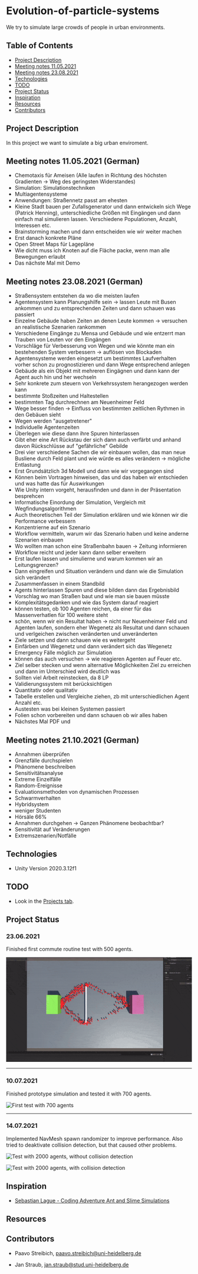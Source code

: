 # Evolution-of-particle-systems

We try to simulate large crowds of people in urban environments.
## Table of Contents

* [Project Description](#project-description)
* [Meeting notes 11.05.2021](#meeting-notes-11.05.2021-(German))
* [Meeting notes 23.08.2021](#meeting-notes-23.08.2021-(German))
* [Technologies](#technologies)
* [TODO](#TODO)
* [Project Status](#project-status)
* [Inspiration](#inspiration)
* [Resources](#resources)
* [Contributors](#contributors)

## Project Description
In this project we want to simulate a big urban enviroment. 


## Meeting notes 11.05.2021 (German)
* Chemotaxis für Ameisen (Alle laufen in Richtung des höchsten Gradienten -> Weg des geringsten Widerstandes)
* Simulation: Simulationstechniken
* Multiagentensysteme
* Anwendungen: Straßennetz passt am ehesten
* Kleine Stadt bauen per Zufallsgenerator und dann entwickeln sich Wege (Patrick Henning),
unterschiedliche Größen mit Eingängen und dann einfach mal simulieren lassen. Verschiedene
Populationen, Anzahl, Interessen etc.
* Brainstorming machen und dann entscheiden wie wir weiter machen
* Erst danach konkrete Pläne
* Open Street Maps für Lagepläne
* Wie dicht muss ich Knoten auf die Fläche packe, wenn man alle Bewegungen erlaubt
* Das nächste Mal mit Demo


## Meeting notes 23.08.2021 (German)
* Straßensystem entstehen da wo die meisten laufen
* Agentensystem kann Planungshilfe sein -> lassen Leute mit Busen ankommen und zu entsprechenden Zeiten und dann schauen was passiert
* Einzelne Gebäude haben Zeiten an denen Leute kommen -> versuchen an realistische Szenarien rankommen
* Verschiedene Eingänge zu Mensa und Gebäude und wie entzerrt man Trauben von Leuten vor den Eingängen
* Vorschläge für Verbesserung von Wegen und wie könnte man ein bestehenden System verbessern -> auflösen von Blockaden
* Agentensysteme werden eingesetzt um bestimmtes Laufverhalten vorher schon zu prognostizieren und dann Wege entsprechend anlegen
* Gebäude als ein Objekt mit mehreren Eingägnen und dann kann der Agent auch hin und her wechseln
* Sehr konkrete zum steuern von Verkehrssystem herangezogen werden kann
* bestimmte Stoßzeiten und Haltestellen
* bestimmten Tag durchrechnen am Neuenheimer Feld
* Wege besser finden -> Einfluss von bestimmten zeitlichen Rythmen in den Gebäuen sieht
* Wegen werden "ausgetretener" 
* Individuelle Agentenzeiten 
* Überlegen wie diese dann ihre Spuren hinterlassen
* Gibt eher eine Art Rückstau der sich dann auch verfärbt und anhand davon Rückschlüsse auf "gefährliche" Gebilde
* Drei vier verschiedene Sachen die wir einbauen wollen, das man neue Busliene durch Feld plant und wie würde es alles verändern -> mögliche Entlastung 
* Erst Grundsätzlich 3d Modell und dann wie wir vorgegangen sind
* Können beim Vortragen hinweisen, das und das haben wir entschieden und was hatte das für Auswirkungen 
* Wie Unity intern vorgeht, herausfinden und dann in der Präsentation besprehcen
* Informatische Einordung der Simulation, Vergleich mit Wegfindungsalgorithmen
* Auch theoretischen Teil der Simulation erklären und wie können wir die Performance verbessern
* Konzentrierne auf ein Szenario
* Workflow vermitteln, warum wir das Szenario haben und keine anderne Szenarien einbauen
* Wo wollten man schon eine Straßenbahn bauen -> Zeitung informieren
* Workflow reicht und jeder kann dann selber erweitern 
* Erst laufen lassen und simulierne und warum kommen wir an Leitungsgrenzen?
* Dann eingreifen und Situation verändern und dann wie die Simulation sich verändert
* Zusammenfassen in einem Standbild 
* Agents hinterlassen Spuren und diese bilden dann das Ergebnisbild 
* Vorschlag wo man Straßen baut und wie man sie bauen müsste
* Komplexitätsgedanken und wie das System darauf reagiert
* können testen, ob 100 Agenten reichen, da einer für das Massenverhatlen für 100 weitere steht
* schön, wenn wir ein Resultat haben -> nicht nur Neuenheimer Feld und Agenten laufen, sondern eher Wegenetz als Resultat und dann schauen und verlgeichen zwischen veränderten und unveränderten
* Ziele setzen und dann schauen wie es weitergeht
* Einfärben und Wegenetz und dann verändert sich das Wegenetz
* Emergency Fälle möglich zur Simulation
* können das auch versuchen -> wie reagieren Agenten auf Feuer etc. 
* Ziel selber stecken und wenn alternative Möglichkeiten Ziel zu erreichen und dann im Unterschied wird deutlich was
* Sollten viel Arbeit reinstecken, da 8 LP
* Validierungssystem mit berücksichtigen
* Quantitativ oder qualitativ
* Tabelle erstellen und Vergleiche ziehen, zb mit unterschiedlichen Agent Anzahl etc. 
* Austesten was bei kleinen Systemen passiert
* Folien schon vorbereiten und dann schauen ob wir alles haben
* Nächstes Mal PDF und 


## Meeting notes 21.10.2021 (German)
* Annahmen überprüfen
* Grenzfälle durchspielen
* Phänomene beschreiben
* Sensitivitätsanalyse
* Extreme Einzelfälle
* Random-Ereignisse
* Evaluationsmethoden von dynamischen Prozessen
* Schwarmverhalten
* Hybridsystem
* weniger Studenten
* Hörsäle 66%
* Annahmen durchgehen -> Ganzen Phänomene beobachtbar?
* Sensitivität auf Veränderungen
* Extremszenarien/Notfälle

## Technologies 
* Unity Version 2020.3.12f1

## TODO
* Look in the [Projects tab](https://github.com/JanMStraub/Evolution-of-particle-systems/projects/3).

## Project Status

### 23.06.2021
Finished first commute routine test with 500 agents.

![First commute test with 500 agents](git_res/commute_test.gif)
- - - - -

### 10.07.2021
Finished prototype simulation and tested it with 700 agents.

![First test with 700 agents](git_res/prototype_test.gif)
- - - - -


### 14.07.2021
Implemented NavMesh spawn randomizer to improve performance.
Also tried to deaktivate collision detection, but that caused other problems.

![Test with 2000 agents, without collision detection](git_res/prototype_test_2000_no-collision.gif)

![Test with 2000 agents, with collision detection](git_res/prototype_test_2000.gif)


## Inspiration

* [Sebastian Lague - Coding Adventure Ant and Slime Simulations](https://www.youtube.com/watch?v=X-iSQQgOd1A&t)

## Resources



## Contributors

* Paavo Streibich, paavo.streibich@uni-heidelberg.de

* Jan Straub, jan.straub@stud.uni-heidelberg.de
